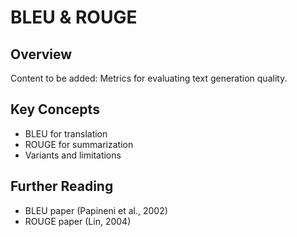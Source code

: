 # BLEU & ROUGE

## Overview
Content to be added: Metrics for evaluating text generation quality.

## Key Concepts
- BLEU for translation
- ROUGE for summarization
- Variants and limitations

## Further Reading
- BLEU paper (Papineni et al., 2002)
- ROUGE paper (Lin, 2004)
